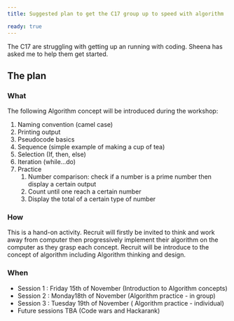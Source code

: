 ```yaml
---
title: Suggested plan to get the C17 group up to speed with algorithm

ready: true
---
```


The C17 are struggling with getting up an running with coding.
Sheena has asked me to help them get started.

## The plan

### What

The following Algorithm concept will be introduced during the workshop:

1. Naming convention (camel case)
2. Printing output
3. Pseudocode basics
4. Sequence (simple example of making a cup of tea)
5. Selection (If, then, else)
6. Iteration (while…do)
7. Practice
   1. Number comparison: check if a number is a prime number then display a certain output
   2. Count until one reach a certain number
   3. Display the total of a certain type of number

### How

This is a hand-on activity.
Recruit will firstly be invited to think and work away from computer then progressively implement their algorithm on the computer as they grasp each concept.
Recruit will be introduce to the concept of algorithm including Algorithm thinking and design.

### When

- Session 1 : Friday 15th of November (Introduction to Algorithm concepts)
- Session 2 : Monday18th of November (Algorithm practice - in group)
- Session 3 : Tuesday 19th of November ( Algorithm practice - individual)
- Future sessions TBA (Code wars and Hackarank)
